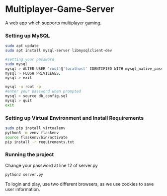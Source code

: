 # Multiplayer-Game-Server

A web app which supports multiplayer gaming.

### Setting up MySQL 
```bash
sudo apt update
sudo apt install mysql-server libmysqlclient-dev

#setting your password
sudo mysql
mysql > ALTER USER 'root'@'localhost' IDENTIFIED WITH mysql_native_password BY 'your_new_password';
mysql > FLUSH PRIVILEGES;
mysql > exit

mysql -u root -p
#enter your password when prompted
mysql > source db_config.sql 
mysql > quit
exit
```

### Setting up Virtual Environment and Install Requirements
```bash
sudo pip install virtualenv
python3 -m venv flaskenv
source flaskenv/bin/activate
pip install -r requirements.txt
```

### Running the project

Change your password at line 12 of server.py

```bash
python3 server.py
```

To login and play, use two different browsers, as we use cookies to save user information.
